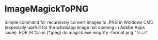 # ImageMagickToPNG
Simple command for recursively convert images to .PNG  in Windows CMD (especially usefull for the whatsapp image not opening in Adobe Apps issue).
FOR /R %a in (*.jpeg) do magick.exe mogrify -format png "%~a"
